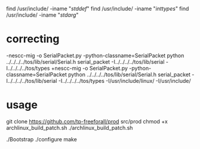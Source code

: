 
find /usr/include/ -iname "*stddef*"
find /usr/include/ -iname "*inttypes*"
find /usr/include/ -iname "*stdarg*"


# correcting
-nescc-mig -o SerialPacket.py -python-classname=SerialPacket python ../../../../tos/lib/serial/Serial.h serial_packet -I../../../../tos/lib/serial -I../../../../tos/types
+nescc-mig -o SerialPacket.py -python-classname=SerialPacket python ../../../../tos/lib/serial/Serial.h serial_packet -I../../../../tos/lib/serial -I../../../../tos/types -I/usr/include/linux/ -I/usr/include/



# usage

git clone https://github.com/tp-freeforall/prod src/prod
chmod +x archlinux_build_patch.sh
./archlinux_build_patch.sh


./Bootstrap
./configure
make
